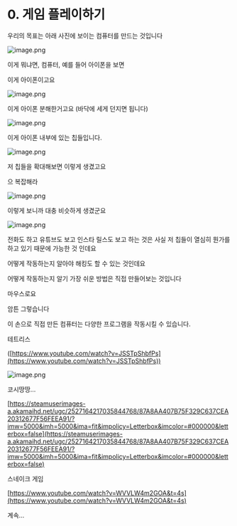 # 0. 게임 플레이하기

우리의 목표는 아래 사진에 보이는 컴퓨터를 만드는 것입니다

![image.png](0%20%E1%84%80%E1%85%A6%E1%84%8B%E1%85%B5%E1%86%B7%20%E1%84%91%E1%85%B3%E1%86%AF%E1%84%85%E1%85%A6%E1%84%8B%E1%85%B5%E1%84%92%E1%85%A1%E1%84%80%E1%85%B5%201bc80ae0869c8107b122fc3c22d50b51/image.png)

이게 뭐냐면, 컴퓨터, 예를 들어 아이폰을 보면

이게 아이폰이고요

![image.png](0%20%E1%84%80%E1%85%A6%E1%84%8B%E1%85%B5%E1%86%B7%20%E1%84%91%E1%85%B3%E1%86%AF%E1%84%85%E1%85%A6%E1%84%8B%E1%85%B5%E1%84%92%E1%85%A1%E1%84%80%E1%85%B5%201bc80ae0869c8107b122fc3c22d50b51/image%201.png)

이게 아이폰 분해한거고요 (바닥에 세게 던지면 됩니다)

![image.png](0%20%E1%84%80%E1%85%A6%E1%84%8B%E1%85%B5%E1%86%B7%20%E1%84%91%E1%85%B3%E1%86%AF%E1%84%85%E1%85%A6%E1%84%8B%E1%85%B5%E1%84%92%E1%85%A1%E1%84%80%E1%85%B5%201bc80ae0869c8107b122fc3c22d50b51/image%202.png)

이게 아이폰 내부에 있는 칩들입니다. 

![image.png](0%20%E1%84%80%E1%85%A6%E1%84%8B%E1%85%B5%E1%86%B7%20%E1%84%91%E1%85%B3%E1%86%AF%E1%84%85%E1%85%A6%E1%84%8B%E1%85%B5%E1%84%92%E1%85%A1%E1%84%80%E1%85%B5%201bc80ae0869c8107b122fc3c22d50b51/image%203.png)

저 칩들을 확대해보면 이렇게 생겼고요

으 복잡해라

![image.png](0%20%E1%84%80%E1%85%A6%E1%84%8B%E1%85%B5%E1%86%B7%20%E1%84%91%E1%85%B3%E1%86%AF%E1%84%85%E1%85%A6%E1%84%8B%E1%85%B5%E1%84%92%E1%85%A1%E1%84%80%E1%85%B5%201bc80ae0869c8107b122fc3c22d50b51/image%204.png)

이렇게 보니까 대충 비슷하게 생겼군요

![image.png](0%20%E1%84%80%E1%85%A6%E1%84%8B%E1%85%B5%E1%86%B7%20%E1%84%91%E1%85%B3%E1%86%AF%E1%84%85%E1%85%A6%E1%84%8B%E1%85%B5%E1%84%92%E1%85%A1%E1%84%80%E1%85%B5%201bc80ae0869c8107b122fc3c22d50b51/image%205.png)

전화도 하고 유튜브도 보고 인스타 릴스도 보고 하는 것은 사실 저 칩들이 열심히 뭔가를 하고 있기 때문에 가능한 것 인데요

 

어떻게 작동하는지 알아야 해킹도 할 수 있는 것인데요

어떻게 작동하는지 알기 가장 쉬운 방법은 직접 만들어보는 것입니다

마우스로요

암튼 그렇습니다

이 손으로 직접 만든 컴퓨터는 다양한 프로그램을 작동시킬 수 있습니다.

테트리스 

([https://www.youtube.com/watch?v=JSSTpShbfPs](https://www.youtube.com/watch?v=JSSTpShbfPs))

![image.png](0%20%E1%84%80%E1%85%A6%E1%84%8B%E1%85%B5%E1%86%B7%20%E1%84%91%E1%85%B3%E1%86%AF%E1%84%85%E1%85%A6%E1%84%8B%E1%85%B5%E1%84%92%E1%85%A1%E1%84%80%E1%85%B5%201bc80ae0869c8107b122fc3c22d50b51/image%206.png)

코시땅땅…

[https://steamuserimages-a.akamaihd.net/ugc/2527164217035844768/87A8AA407B75F329C637CEA20312677F56FEEA91/?imw=5000&imh=5000&ima=fit&impolicy=Letterbox&imcolor=#000000&letterbox=false](https://steamuserimages-a.akamaihd.net/ugc/2527164217035844768/87A8AA407B75F329C637CEA20312677F56FEEA91/?imw=5000&imh=5000&ima=fit&impolicy=Letterbox&imcolor=#000000&letterbox=false)

스네이크 게임

[https://www.youtube.com/watch?v=WVVLW4m2GOA&t=4s](https://www.youtube.com/watch?v=WVVLW4m2GOA&t=4s)

계속…